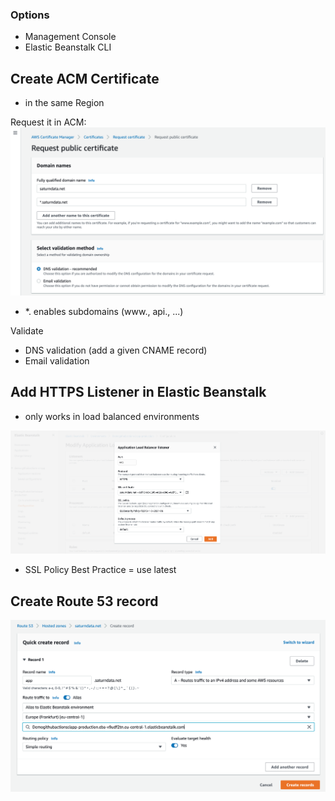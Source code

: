 ### Options
- Management Console
- Elastic Beanstalk CLI

## Create ACM Certificate
- in the same Region

Request it in ACM:
![alt](img/cert-req.png)
- *. enables subdomains (www., api., ...)

Validate
- DNS validation (add a given CNAME record)
- Email validation

## Add HTTPS Listener in Elastic Beanstalk
- only works in load balanced environments

![alt](img/https-listener.png)
- SSL Policy Best Practice = use latest

## Create Route 53 record

![alt](img/create-alias-record.png)
